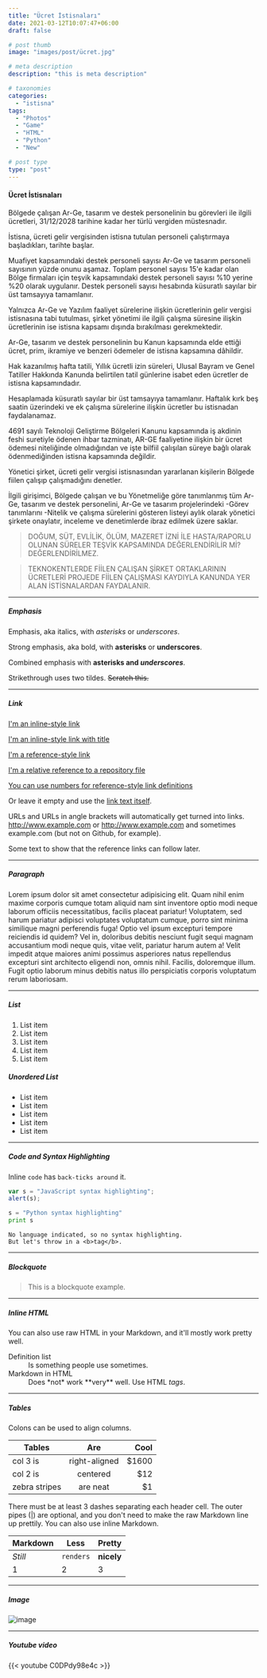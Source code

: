 ```yaml
---
title: "Ücret İstisnaları"
date: 2021-03-12T10:07:47+06:00
draft: false

# post thumb
image: "images/post/ücret.jpg"

# meta description
description: "this is meta description"

# taxonomies
categories: 
  - "istisna"
tags:
  - "Photos"
  - "Game"
  - "HTML"
  - "Python"
  - "New"

# post type
type: "post"
---
```




#### Ücret İstisnaları
Bölgede çalışan Ar-Ge, tasarım ve destek personelinin bu görevleri ile ilgili ücretleri, 31/12/2028 tarihine kadar her türlü vergiden müstesnadır. 

İstisna, ücreti gelir vergisinden istisna tutulan personeli çalıştırmaya başladıkları, tarihte başlar. 

Muafiyet kapsamındaki destek personeli sayısı Ar-Ge ve tasarım personeli sayısının yüzde onunu aşamaz. Toplam personel sayısı 15'e kadar olan Bölge firmaları için teşvik kapsamındaki destek personeli sayısı %10 yerine %20 olarak uygulanır. Destek personeli sayısı hesabında küsuratlı sayılar bir üst tamsayıya tamamlanır.

Yalnızca Ar-Ge ve Yazılım faaliyet sürelerine ilişkin ücretlerinin gelir vergisi istisnasına tabi tutulması, şirket yönetimi ile ilgili çalışma süresine ilişkin ücretlerinin ise istisna kapsamı dışında bırakılması gerekmektedir.

Ar-Ge, tasarım ve destek personelinin bu Kanun kapsamında elde ettiği ücret, prim, ikramiye ve benzeri ödemeler de istisna kapsamına dâhildir.

Hak kazanılmış hafta tatili, Yıllık ücretli izin süreleri, Ulusal Bayram ve Genel Tatiller Hakkında Kanunda belirtilen tatil günlerine isabet eden ücretler de istisna kapsamındadır. 

Hesaplamada küsuratlı sayılar bir üst tamsayıya tamamlanır. Haftalık kırk beş saatin üzerindeki ve ek çalışma sürelerine ilişkin ücretler bu istisnadan faydalanamaz.

4691 sayılı Teknoloji Geliştirme Bölgeleri Kanunu kapsamında iş akdinin feshi suretiyle ödenen ihbar tazminatı, AR-GE faaliyetine ilişkin bir ücret ödemesi niteliğinde olmadığından ve işte bilfiil çalışılan süreye bağlı olarak ödenmediğinden istisna kapsamında değildir.


Yönetici şirket, ücreti gelir vergisi istisnasından yararlanan kişilerin Bölgede fiilen çalışıp çalışmadığını denetler.

İlgili girişimci, Bölgede çalışan ve bu Yönetmeliğe göre tanımlanmış tüm Ar-Ge, tasarım ve destek personelini, Ar-Ge ve tasarım projelerindeki 
                            -Görev tanımlarını
                            -Nitelik ve çalışma sürelerini
gösteren listeyi aylık olarak yönetici şirkete onaylatır, inceleme ve denetimlerde ibraz edilmek üzere saklar.


> DOĞUM, SÜT, EVLİLİK, ÖLÜM, MAZERET İZNİ İLE HASTA/RAPORLU OLUNAN SÜRELER TEŞVİK KAPSAMINDA DEĞERLENDİRİLİR Mİ?              DEĞERLENDİRİLMEZ.


> TEKNOKENTLERDE FİİLEN ÇALIŞAN ŞİRKET ORTAKLARININ ÜCRETLERİ PROJEDE FİİLEN ÇALIŞMASI KAYDIYLA KANUNDA YER ALAN İSTİSNALARDAN FAYDALANIR.


<hr>

##### Emphasis

Emphasis, aka italics, with *asterisks* or _underscores_.

Strong emphasis, aka bold, with **asterisks** or __underscores__.

Combined emphasis with **asterisks and _underscores_**.

Strikethrough uses two tildes. ~~Scratch this.~~

<hr>

##### Link
[I'm an inline-style link](https://www.google.com)

[I'm an inline-style link with title](https://www.google.com "Google's Homepage")

[I'm a reference-style link][Arbitrary case-insensitive reference text]

[I'm a relative reference to a repository file](../blob/master/LICENSE)

[You can use numbers for reference-style link definitions][1]

Or leave it empty and use the [link text itself].

URLs and URLs in angle brackets will automatically get turned into links. 
http://www.example.com or <http://www.example.com> and sometimes 
example.com (but not on Github, for example).

Some text to show that the reference links can follow later.

[arbitrary case-insensitive reference text]: https://www.mozilla.org
[1]: http://slashdot.org
[link text itself]: http://www.reddit.com

<hr>

##### Paragraph

Lorem ipsum dolor sit amet consectetur adipisicing elit. Quam nihil enim maxime corporis cumque totam aliquid nam sint inventore optio modi neque laborum officiis necessitatibus, facilis placeat pariatur! Voluptatem, sed harum pariatur adipisci voluptates voluptatum cumque, porro sint minima similique magni perferendis fuga! Optio vel ipsum excepturi tempore reiciendis id quidem? Vel in, doloribus debitis nesciunt fugit sequi magnam accusantium modi neque quis, vitae velit, pariatur harum autem a! Velit impedit atque maiores animi possimus asperiores natus repellendus excepturi sint architecto eligendi non, omnis nihil. Facilis, doloremque illum. Fugit optio laborum minus debitis natus illo perspiciatis corporis voluptatum rerum laboriosam.

<hr>

##### List

1. List item
2. List item
3. List item
4. List item
5. List item


##### Unordered List

* List item
* List item
* List item
* List item
* List item
<hr>

##### Code and Syntax Highlighting

Inline `code` has `back-ticks around` it.

```javascript
var s = "JavaScript syntax highlighting";
alert(s);
```
 
```python
s = "Python syntax highlighting"
print s
```
 
```
No language indicated, so no syntax highlighting. 
But let's throw in a <b>tag</b>.
```

<hr>

##### Blockquote

> This is a blockquote example.

<hr>

##### Inline HTML

You can also use raw HTML in your Markdown, and it'll mostly work pretty well.

<dl>
  <dt>Definition list</dt>
  <dd>Is something people use sometimes.</dd>

  <dt>Markdown in HTML</dt>
  <dd>Does *not* work **very** well. Use HTML <em>tags</em>.</dd>
</dl>


<hr>

##### Tables

Colons can be used to align columns.

| Tables        | Are           | Cool  |
| ------------- |:-------------:| -----:|
| col 3 is      | right-aligned | $1600 |
| col 2 is      | centered      |   $12 |
| zebra stripes | are neat      |    $1 |

There must be at least 3 dashes separating each header cell.
The outer pipes (|) are optional, and you don't need to make the 
raw Markdown line up prettily. You can also use inline Markdown.

Markdown | Less | Pretty
--- | --- | ---
*Still* | `renders` | **nicely**
1 | 2 | 3

<hr>

##### Image

![image](../../images/post/post-1.jpg)

<hr>

##### Youtube video

{{< youtube C0DPdy98e4c >}}